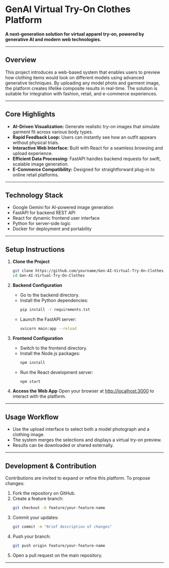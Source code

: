 
# GenAI Virtual Try-On Clothes Platform

**A next-generation solution for virtual apparel try-on, powered by generative AI and modern web technologies.**

---

## Overview

This project introduces a web-based system that enables users to preview how clothing items would look on different models using advanced generative techniques. By uploading any model photo and garment image, the platform creates lifelike composite results in real-time. The solution is suitable for integration with fashion, retail, and e-commerce experiences.

---

## Core Highlights

- **AI-Driven Visualization:** Generate realistic try-on images that simulate garment fit across various body types.
- **Rapid Feedback Loop:** Users can instantly see how an outfit appears without physical trials.
- **Interactive Web Interface:** Built with React for a seamless browsing and upload experience.
- **Efficient Data Processing:** FastAPI handles backend requests for swift, scalable image generation.
- **E-Commerce Compatibility:** Designed for straightforward plug-in to online retail platforms.

---

## Technology Stack

- Google Gemini for AI-powered image generation
- FastAPI for backend REST API
- React for dynamic frontend user interface
- Python for server-side logic
- Docker for deployment and portability

---

## Setup Instructions

1. **Clone the Project**

   ```bash
   git clone https://github.com/yourname/Gen-AI-Virtual-Try-On-Clothes.git
   cd Gen-AI-Virtual-Try-On-Clothes
   ```

2. **Backend Configuration**
   - Go to the backend directory.
   - Install the Python dependencies:
     ```bash
     pip install -r requirements.txt
     ```
   - Launch the FastAPI server:
     ```bash
     uvicorn main:app --reload
     ```

3. **Frontend Configuration**
   - Switch to the frontend directory.
   - Install the Node.js packages:
     ```bash
     npm install
     ```
   - Run the React development server:
     ```bash
     npm start
     ```

4. **Access the Web App**
   Open your browser at [http://localhost:3000](http://localhost:3000) to interact with the platform.

---

## Usage Workflow

- Use the upload interface to select both a model photograph and a clothing image.
- The system merges the selections and displays a virtual try-on preview.
- Results can be downloaded or shared externally.


---

## Development & Contribution

Contributions are invited to expand or refine this platform. To propose changes:

1. Fork the repository on GitHub.
2. Create a feature branch:
   ```bash
   git checkout -b feature/your-feature-name
   ```
3. Commit your updates:
   ```bash
   git commit -m "Brief description of changes"
   ```
4. Push your branch:
   ```bash
   git push origin feature/your-feature-name
   ```
5. Open a pull request on the main repository.

---
